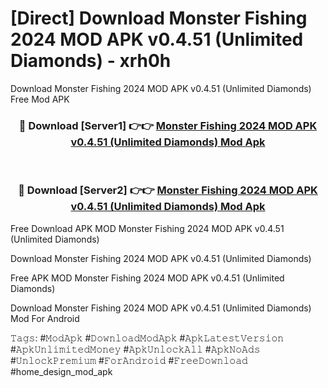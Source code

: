 # [Direct] Download Monster Fishing 2024 MOD APK v0.4.51 (Unlimited Diamonds) - xrh0h
Download Monster Fishing 2024 MOD APK v0.4.51 (Unlimited Diamonds) Free Mod APK

<div align="center">
<h3>🔴 Download [Server1] 👉👉 <a href="https://apk-comot.site?title=Monster_Fishing_2024_MOD_APK_v0.4.51_(Unlimited_Diamonds)">Monster Fishing 2024 MOD APK v0.4.51 (Unlimited Diamonds) Mod Apk</a></h3><br>

<h3>🔴 Download [Server2] 👉👉 <a href="https://apk-comot.site?title=Monster_Fishing_2024_MOD_APK_v0.4.51_(Unlimited_Diamonds)">Monster Fishing 2024 MOD APK v0.4.51 (Unlimited Diamonds) Mod Apk</a></h3>
</div>


Free Download APK MOD Monster Fishing 2024 MOD APK v0.4.51 (Unlimited Diamonds)

Download Monster Fishing 2024 MOD APK v0.4.51 (Unlimited Diamonds) 

Free APK MOD Monster Fishing 2024 MOD APK v0.4.51 (Unlimited Diamonds) 

Download Monster Fishing 2024 MOD APK v0.4.51 (Unlimited Diamonds) Mod For Android

𝚃𝚊𝚐𝚜: #𝙼𝚘𝚍𝙰𝚙𝚔 #𝙳𝚘𝚠𝚗𝚕𝚘𝚊𝚍𝙼𝚘𝚍𝙰𝚙𝚔 #𝙰𝚙𝚔𝙻𝚊𝚝𝚎𝚜𝚝𝚅𝚎𝚛𝚜𝚒𝚘𝚗 #𝙰𝚙𝚔𝚄𝚗𝚕𝚒𝚖𝚒𝚝𝚎𝚍𝙼𝚘𝚗𝚎𝚢 #𝙰𝚙𝚔𝚄𝚗𝚕𝚘𝚌𝚔𝙰𝚕𝚕 #𝙰𝚙𝚔𝙽𝚘𝙰𝚍𝚜 #𝚄𝚗𝚕𝚘𝚌𝚔𝙿𝚛𝚎𝚖𝚒𝚞𝚖 #𝙵𝚘𝚛𝙰𝚗𝚍𝚛𝚘𝚒𝚍 #𝙵𝚛𝚎𝚎𝙳𝚘𝚠𝚗𝚕𝚘𝚊𝚍 #home_design_mod_apk
